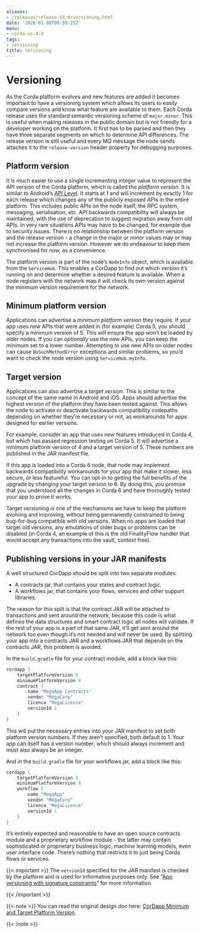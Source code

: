```yaml
---
aliases:
- /releases/release-V4.0/versioning.html
date: '2020-01-08T09:59:25Z'
menu:
- corda-os-4-0
tags:
- versioning
title: Versioning
---
```



# Versioning

As the Corda platform evolves and new features are added it becomes important to have a versioning system which allows
its users to easily compare versions and know what feature are available to them. Each Corda release uses the standard
semantic versioning scheme of `major.minor`. This is useful when making releases in the public domain but is not
friendly for a developer working on the platform. It first has to be parsed and then they have three separate segments on
which to determine API differences. The release version is still useful and every MQ message the node sends attaches it
to the `release-version` header property for debugging purposes.


## Platform version

It is much easier to use a single incrementing integer value to represent the API version of the Corda platform, which
is called the *platform version*. It is similar to Android’s [API Level](https://developer.android.com/guide/topics/manifest/uses-sdk-element.html).
It starts at 1 and will increment by exactly 1 for each release which changes any of the publicly exposed APIs in the
entire platform. This includes public APIs on the node itself, the RPC system, messaging, serialisation, etc. API backwards
compatibility will always be maintained, with the use of deprecation to suggest migration away from old APIs. In very rare
situations APIs may have to be changed, for example due to security issues. There is no relationship between the platform version
and the release version - a change in the major or minor values may or may not increase the platform version. However
we do endeavour to keep them synchronised for now, as a convenience.

The platform version is part of the node’s `NodeInfo` object, which is available from the `ServiceHub`. This enables
a CorDapp to find out which version it’s running on and determine whether a desired feature is available. When a node
registers with the network map it will check its own version against the minimum version requirement for the network.


## Minimum platform version

Applications can advertise a *minimum platform version* they require. If your app uses new APIs that were added in (for example) Corda 5,
you should specify a minimum version of 5. This will ensure the app won’t be loaded by older nodes. If you can *optionally* use the new
APIs, you can keep the minimum set to a lower number. Attempting to use new APIs on older nodes can cause `NoSuchMethodError` exceptions
and similar problems, so you’d want to check the node version using `ServiceHub.myInfo`.


## Target version

Applications can also advertise a *target version*. This is similar to the concept of the same name in Android and iOS.
Apps should advertise the highest version of the platform they have been tested against. This allows the node to activate or deactivate
backwards compatibility codepaths depending on whether they’re necessary or not, as workarounds for apps designed for earlier versions.

For example, consider an app that uses new features introduced in Corda 4, but which has passed regression testing on Corda 5. It will
advertise a minimum platform version of 4 and a target version of 5. These numbers are published in the JAR manifest file.

If this app is loaded into a Corda 6 node, that node may implement backwards compatibility workarounds for your app that make it slower,
less secure, or less featureful. You can opt-in to getting the full benefits of the upgrade by changing your target version to 6. By doing
this, you promise that you understood all the changes in Corda 6 and have thoroughly tested your app to prove it works.

Target versioning is one of the mechanisms we have to keep the platform evolving and improving, without being permanently constrained to
being bug-for-bug compatible with old versions. When no apps are loaded that target old versions, any emulations of older bugs or problems
can be disabled (in Corda 4, an example of this is the old FinalityFlow handler that would accept any transactions into the vault, context free).


## Publishing versions in your JAR manifests

A well structured CorDapp should be split into two separate modules:


* A contracts jar, that contains your states and contract logic.
* A workflows jar, that contains your flows, services and other support libraries.

The reason for this split is that the contract JAR will be attached to transactions and sent around the network, because this code is what
defines the data structures and smart contract logic all nodes will validate. If the rest of your app is a part of that same JAR, it’ll get
sent around the network too even though it’s not needed and will never be used. By splitting your app into a contracts JAR and a workflows
JAR that depends on the contracts JAR, this problem is avoided.

In the `build.gradle` file for your contract module, add a block like this:

```kotlin
cordapp {
    targetPlatformVersion 5
    minimumPlatformVersion 4
    contract {
        name "MegaApp Contracts"
        vendor "MegaCorp"
        licence "MegaLicence"
        versionId 1
    }
}
```

This will put the necessary entries into your JAR manifest to set both platform version numbers. If they aren’t specified, both default to 1.
Your app can itself has a version number, which should always increment and must also always be an integer.

And in the `build.gradle` file for your workflows jar, add a block like this:

```kotlin
cordapp {
    targetPlatformVersion 5
    minimumPlatformVersion 4
    workflow {
        name "MegaApp"
        vendor "MegaCorp"
        licence "MegaLicence"
        versionId 1
    }
}
```

It’s entirely expected and reasonable to have an open source contracts module and a proprietary workflow module - the latter may contain
sophisticated or proprietary business logic, machine learning models, even user interface code. There’s nothing that restricts it to just
being Corda flows or services.


{{< important >}}
The `versionId` specified for the JAR manifest is checked by the platform and is used for informative purposes only.
See “[App versioning with signature constraints](api-contract-constraints.md#contract-downgrade-rule-ref)” for more information.


{{< /important >}}

{{< note >}}
You can read the original design doc here: [CorDapp Minimum and Target Platform Version](design/targetversion/design.md).

{{< /note >}}
